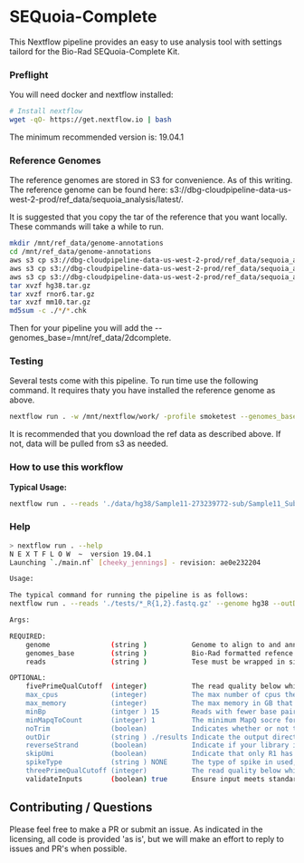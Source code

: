 # SEQuoia-Complete

This Nextflow pipeline provides an easy to use analysis tool with
settings tailord for the Bio-Rad SEQuoia-Complete Kit.

### Preflight

You will need docker and nextflow installed:

```bash
# Install nextflow
wget -qO- https://get.nextflow.io | bash
```

The minimum recommended version is: 19.04.1

### Reference Genomes

The reference genomes are stored in S3 for convenience. As of this
writing. The reference genome can be found here:
s3://dbg-cloudpipeline-data-us-west-2-prod/ref_data/sequoia_analysis/latest/.

It is suggested that you copy the tar of the reference that you want
locally. These commands will take a while to run.

```bash
mkdir /mnt/ref_data/genome-annotations
cd /mnt/ref_data/genome-annotations
aws s3 cp s3://dbg-cloudpipeline-data-us-west-2-prod/ref_data/sequoia_analysis/latest/hg38.tar.gz ./
aws s3 cp s3://dbg-cloudpipeline-data-us-west-2-prod/ref_data/sequoia_analysis/latest/mm10.tar.gz ./
aws s3 cp s3://dbg-cloudpipeline-data-us-west-2-prod/ref_data/sequoia_analysis/latest/rnor6.tar.gz ./
tar xvzf hg38.tar.gz
tar xvzf rnor6.tar.gz
tar xvzf mm10.tar.gz
md5sum -c ./*/*.chk
```

Then for your pipeline you will add the --genomes_base=/mnt/ref_data/2dcomplete. 

### Testing

Several tests come with this pipeline. To run time use the following
command. It requires thaty you have installed the reference genome as
above.

```bash
nextflow run . -w /mnt/nextflow/work/ -profile smoketest --genomes_base /mnt/ref_data/genome-annotations
```

It is recommended that you download the ref data as described above. If
not, data will be pulled from s3 as needed. 

### How to use this workflow

__Typical Usage:__

```bash
nextflow run . --reads './data/hg38/Sample11-273239772-sub/Sample11_Sub_S15_R1_001.fastq.gz'  --outDir /mnt/scratch/Sample11_Test --skipUmi -profile docker -w /mnt/nextflow/work/ --genomes_base /mnt/ref_data/genome-annotations --genome hg38 -resume --max_cpus 15 --max_memory 30
```

### Help

```bash
> nextflow run . --help
N E X T F L O W  ~  version 19.04.1
Launching `./main.nf` [cheeky_jennings] - revision: ae0e232204

Usage:

The typical command for running the pipeline is as follows:
nextflow run . --reads './tests/*_R{1,2}.fastq.gz' --genome hg38 --outDir /data/out --skipUmi --genomes_base /mnt/genome-annotations

Args:

REQUIRED:
    genome               (string )           Genome to align to and annotate against                                                                 [hg38, mm10, rnor6]                                      
    genomes_base         (string )           Bio-Rad formatted refence genomes and annotations                                                                                                                
    reads                (string )           Tese must be wrapped in single quotes. If R{1,2} is specified, UMI deduplication processes will be run.                     .*(R1_*\.fastq\.gz$|R2_*\.fastq\.gz$)

OPTIONAL:
    fivePrimeQualCutoff  (integer)           The read quality below which bases will be trimmed on the 5' end                                        [0, 42]                                                  
    max_cpus             (integer)           The max number of cpus the pipeline may use. Defaults provided by -profile.                                                                                      
    max_memory           (integer)           The max memory in GB that the pipeline may use. Defaults provided by -profile.                                                                                   
    minBp                (intger ) 15        Reads with fewer base pairs will be rejected                                                            [0, 500]                                                 
    minMapqToCount       (integer) 1         The minimum MapQ socre for an aligned read to count toward a feature count                              [0, 255]                                                 
    noTrim               (boolean)           Indicates whether or not trimming skipped on the reads                                                                                                           
    outDir               (string ) ./results Indicate the output directory to write to                                                                                                                        
    reverseStrand        (boolean)           Indicate if your library is reverse stranded                                                                                                                     
    skipUmi              (boolean)           Indicate that only R1 has been passed in and no UMI processing is required                                                                                       
    spikeType            (string ) NONE      The type of spike in used, if any                                                                       [NONE, ercc]                                             
    threePrimeQualCutoff (integer)           The read quality below which bases will be trimmed on the 3' end                                        [0, 42]                                                  
    validateInputs       (boolean) true      Ensure input meets standards and is below 500 million reads
```


## Contributing / Questions

Please feel free to make a PR or submit an issue. As indicated in the
licensing, all code is provided 'as is', but we will make an effort to
reply to issues and PR's when possible.

